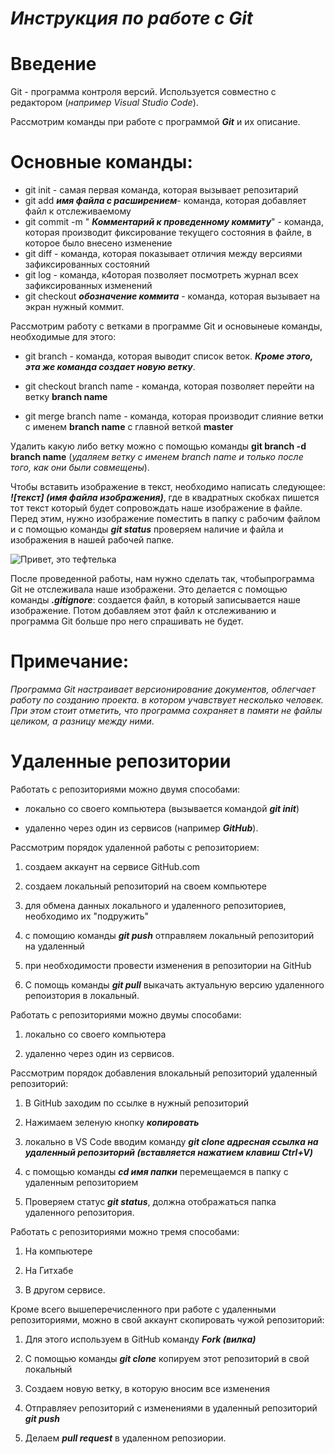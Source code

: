 # ***Инструкция по работе с Git***

# **Введение**

Git - программа контроля версий. Используется совместно с редактором (*например Visual Studio Code*).

Рассмотрим команды при работе с программой ***Git*** и их описание.

# Основные команды:

* git init - самая первая команда, которая вызывает репозитарий
* git add ***имя файла с расширением***- команда, которая добавляет файл к отслеживаемому
* git commit -m " ***Комментарий к проведенному коммиту***" - команда, которая производит фиксирование текущего состояния в файле, в которое было внесено изменение
* git diff - команда, которая показывает отличия между версиями зафиксированных состояний
* git log - команда, к4оторая позволяет посмотреть журнал всех зафиксированных изменений
* git checkout ***обозначение коммита*** - команда,  которая вызывает на экран нужный коммит. 

Рассмотрим работу с ветками в программе Git и основынеые команды, необходимые для этого:

* git branch - команда, которая выводит список веток. ***Кроме этого, эта же команда создает новую ветку***.

* git checkout branch name - команда, которая позволяет перейти на ветку **branch name**

* git merge branch name - команда, которая производит слияние ветки с именем **branch name** c главной веткой **master**

Удалить какую либо ветку можно с помощью команды **git branch -d branch name** (*удаляем ветку с именем branch name и только после того, как они были совмещены*).

Чтобы вставить изображение в текст, необходимо написать следующее: ***![текст] (имя файла изображения)***, где в квадратных скобках пишется тот текст который будет сопровождать наше изображение в файле. Перед этим, нужно изображение поместить в папку с рабочим файлом и с помощью команды ***git status*** проверяем наличие и файла и изображения в нашей рабочей папке.

![Привет, это тефтелька](teftelkra.jpg)


После проведенной работы, нам нужно сделать так, чтобыпрограмма Git не отслеживала наше изображени. Это делается с помощью команды ***.gitignore***: создается файл, в который записывается наше изображение. Потом добавляем этот файл к отслеживанию и программа Git больше про него спрашивать не будет.
# Примечание:

*Программа Git настраивает версионирование документов, облегчает работу по созданию проекта. в котором учавствует несколько человек. При этом стоит отметить, что программа сохраняет в памяти не файлы целиком, а разницу между ними*. 

# Удаленные репозитории

Работать с репозиториями можно двумя способами:

* локально со своего компьютера (вызывается командой ***git init***)

* удаленно через один из сервисов (например ***GitHub***).

Рассмотрим порядок удаленной работы с репозиторием:

1. создаем аккаунт на сервисе GitHub.com 

2. создаем локальный репозиторий на своем компьютере

3. для обмена данных локального и удаленного репозиториев, необходимо их "подружить"

4. с помощию команды ***git push*** отправляем локальный репозиторий на удаленный

5. при необходимости провести изменения в репозитории на GitHub

6. С помощь команды ***git pull*** выкачать актуальную версию удаленного репоизтория в локальный.

Работать с репозиториями можно двумы способами:

1. локально со своего компьютера

2. удаленно через один из сервисов.

Рассмотрим порядок добавления влокальный репозиторий удаленный репозиторий:

1. В GitHub заходим по ссылке в нужный репозиторий

2. Нажимаем зеленую кнопку ***копировать***

3. локально в VS Code вводим команду ***git clone адресная ссылка на удаленный репозиторий (вставляется нажатием клавиш Ctrl+V)***

4. с помощью команды ***cd имя папки*** перемещаемся в папку с удаленным репозиторием

5. Проверяем статус ***git status***, должна отображаться папка удаленного репозитория.

Работать с репозиториями можно тремя способами:

1. На компьютере

2. На Гитхабе

3. В другом сервисе.

Кроме всего вышеперечисленного при работе с удаленными репозиториями, можно в свой аккаунт скопировать чужой репозиторий:

1. Для этого используем в GitHub команду ***Fork (вилка)***

2. С помощью команды ***git clone*** копируем этот репозиторий в свой локальный

3. Создаем новую ветку, в которую вносим все изменения

4. Отправляеv репозиторий с изменениями в удаленный репозиторий ***git push***

5. Делаем ***pull request*** в удаленном репозиории.